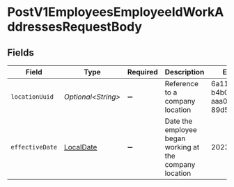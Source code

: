 # PostV1EmployeesEmployeeIdWorkAddressesRequestBody


## Fields

| Field                                                                           | Type                                                                            | Required                                                                        | Description                                                                     | Example                                                                         |
| ------------------------------------------------------------------------------- | ------------------------------------------------------------------------------- | ------------------------------------------------------------------------------- | ------------------------------------------------------------------------------- | ------------------------------------------------------------------------------- |
| `locationUuid`                                                                  | *Optional\<String>*                                                             | :heavy_minus_sign:                                                              | Reference to a company location                                                 | 6a119be7-b4b0-4e27-aaa0-89d5f2524635                                            |
| `effectiveDate`                                                                 | [LocalDate](https://docs.oracle.com/javase/8/docs/api/java/time/LocalDate.html) | :heavy_minus_sign:                                                              | Date the employee began working at the company location                         | 2023-05-15                                                                      |